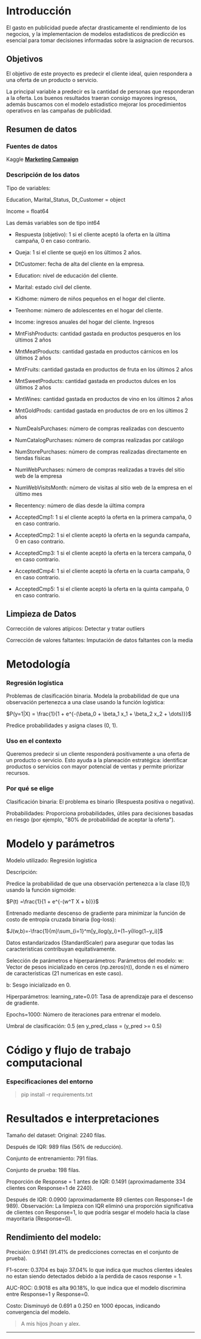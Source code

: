 # Introducción

El gasto en publicidad puede afectar drasticamente el rendimiento de los negocios,
y la implementacion de modelos estadisticos de predicción es esencial para 
tomar decisiones informadas sobre la asignacion de recursos.

## Objetivos

El objetivo de este proyecto es predecir el cliente ideal, quien respondera a una oferta de un 
producto o servicio.

La principal variable a predecir es la cantidad de personas que responderan a la oferta.
Los buenos resultados traeran consigo mayores ingresos, además buscamos con el modelo estadistico mejorar los 
procedimientos operativos en las campañas de publicidad.



## Resumen de datos

### **Fuentes de datos**

Kaggle  **[Marketing Campaign](https://www.kaggle.com/datasets/rodsaldanha/arketing-campaign)**


### **Descripción de los datos**

Tipo de variables:

Education, Marital_Status, Dt_Customer = object

Income = float64

Las demás variables son de tipo int64


- Respuesta (objetivo): 1 si el cliente aceptó la oferta en la última campaña, 0 en caso contrario.

- Queja: 1 si el cliente se quejó en los últimos 2 años.

- DtCustomer: fecha de alta del cliente en la empresa.

- Education: nivel de educación del cliente.

- Marital: estado civil del cliente.

- Kidhome: número de niños pequeños en el hogar del cliente.

- Teenhome: número de adolescentes en el hogar del cliente.

- Income: ingresos anuales del hogar del cliente. Ingresos

- MntFishProducts: cantidad gastada en productos pesqueros en los últimos 2 años

- MntMeatProducts: cantidad gastada en productos cárnicos en los últimos 2 años

- MntFruits: cantidad gastada en productos de fruta en los últimos 2 años

- MntSweetProducts: cantidad gastada en productos dulces en los últimos 2 años

- MntWines: cantidad gastada en productos de vino en los últimos 2 años

- MntGoldProds: cantidad gastada en productos de oro en los últimos 2 años

- NumDealsPurchases: número de compras realizadas con descuento

- NumCatalogPurchases: número de compras realizadas por catálogo

- NumStorePurchases: número de compras realizadas directamente en tiendas físicas

- NumWebPurchases: número de compras realizadas a través del sitio web de la empresa

- NumWebVisitsMonth: número de visitas al sitio web de la empresa en el último mes

- Recentency: número de días desde la última compra

- AcceptedCmp1: 1 si el cliente aceptó la oferta en la primera campaña, 0 en caso contrario.
- AcceptedCmp2: 1 si el cliente aceptó la oferta en la segunda campaña, 0 en caso contrario.
- AcceptedCmp3: 1 si el cliente aceptó la oferta en la tercera campaña, 0 en caso contrario.
- AcceptedCmp4: 1 si el cliente aceptó la oferta en la cuarta campaña, 0 en caso contrario.
- AcceptedCmp5: 1 si el cliente aceptó la oferta en la quinta campaña, 0 en caso contrario.



## **Limpieza de Datos**
    
 
Corrección de valores atípicos: Detectar y tratar outliers

Corrección de valores faltantes: Imputación de datos faltantes con la media

#  Metodología



### **Regresión logística**

Problemas de clasificación binaria. Modela la probabilidad de que una
observación pertenezca a una clase
usando la función logística:
    
$P(y=1|X) = \frac{1}{1 + e^{-(\beta_0 + \beta_1 x_1 + \beta_2 x_2 + \dots)}}$


Predice probabilidades y asigna clases (0, 1).

### **Uso en el contexto**

Queremos predecir si un cliente responderá positivamente a una oferta de un producto o servicio.
Esto ayuda a la planeación estratégica: identificar productos o servicios con mayor potencial de ventas y permite priorizar recursos.

### **Por qué se elige**

Clasificación binaria: El problema es binario (Respuesta positiva o negativa).

Probabilidades: Proporciona probabilidades, útiles para decisiones basadas en riesgo (por ejemplo, "80% de probabilidad de aceptar la oferta").



# Modelo y parámetros

Modelo utilizado: Regresión logística 

Descripción:

Predice la probabilidad de que una observación pertenezca a la clase (0,1) usando la función sigmoide:


$P(t) =\frac{1}{1 + e^{-(w^T X + b)}}$

Entrenado mediante descenso de gradiente para minimizar la función de costo de entropía cruzada binaria (log-loss):

$J(w,b)=-\frac{1}{m}\sum_{i=1}^m[y_ilog⁡(y_i)+(1−yi)log⁡(1−y_i)]$

Datos estandarizados (StandardScaler) para asegurar que todas las características contribuyan equitativamente.

Selección de parámetros e hiperparámetros:
Parámetros del modelo:
w: Vector de pesos inicializado en ceros (np.zeros(n)), donde n es el número de características (21 numericas en este caso).

b: Sesgo inicializado en 0.

Hiperparámetros:
learning_rate=0.01: Tasa de aprendizaje para el descenso de gradiente.

Epochs=1000: Número de iteraciones para entrenar el modelo.

Umbral de clasificación: 0.5 (en y_pred_class = (y_pred >= 0.5)


#  Código y flujo de trabajo computacional

### **Especificaciones del entorno**

  
    
> pip install -r requirements.txt 


#  Resultados e interpretaciones

Tamaño del dataset:
Original: 2240 filas.

Después de IQR: 989 filas (56% de reducción).

Conjunto de entrenamiento: 791 filas.

Conjunto de prueba: 198 filas.

Proporción de Response = 1
antes de IQR: 0.1491 (aproximadamente 334 clientes con Response=1 de 2240).

Después de IQR: 0.0900 (aproximadamente 89 clientes con Response=1 de 989).
Observación: La limpieza con IQR eliminó una proporción significativa de clientes con Response=1, lo que podría sesgar el modelo hacia la clase mayoritaria (Response=0).

## **Rendimiento del modelo:**

Precisión: 0.9141 (91.41% de predicciones correctas en el conjunto de prueba).

F1-score: 0.3704 es bajo  37.04% lo que indica que muchos clientes ideales no estan siendo detectados debido a la perdida de casos response = 1. 

AUC-ROC: 0.9018 es alta 90.18%, lo que indica que el modelo discrimina entre Response=1 y Response=0.

Costo: Disminuyó de 0.691 a 0.250 en 1000 épocas, indicando convergencia del modelo.

<!--
**Supuestos**

[ regresión logistica](https://julius.ai/articles/decoding-the-core-assumptions-of-logistic-regression)

Independencia: 
Multicolinealidad: 
Linealidad con log-odds: 
Tamaño de muestra: 
-->
>   A mis hijos jhoan y alex.

-------------------------------------------------------------

